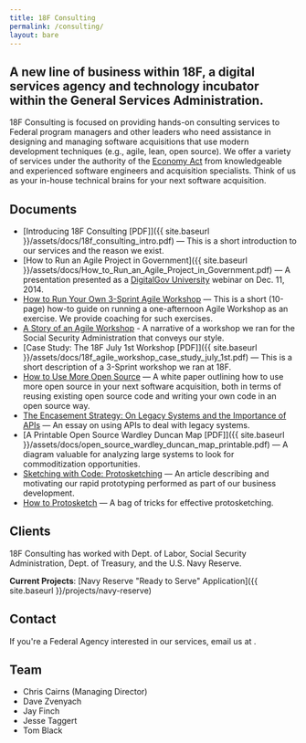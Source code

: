 ```yaml
---
title: 18F Consulting
permalink: /consulting/
layout: bare
---
```

## A new line of business within 18F, a digital services agency and technology incubator within the General Services Administration.

18F Consulting is focused on providing hands-on consulting services to Federal program managers and other leaders who need assistance in designing and managing software acquisitions that use modern development techniques (e.g., agile, lean, open source). We offer a variety of services under the authority of the [Economy Act](http://www.acquisition.gov/far/html/Subpart%2017_5.html) from knowledgeable and experienced software engineers and acquisition specialists. Think of us as your in-house technical brains for your next software acquisition.

## Documents

- [Introducing 18F Consulting [PDF]]({{ site.baseurl }}/assets/docs/18f_consulting_intro.pdf) — This is a short introduction to our services and the reason we exist.
- [How to Run an Agile Project in Government]({{ site.baseurl }}/assets/docs/How_to_Run_an_Agile_Project_in_Government.pdf) — A presentation presented as a [DigitalGov University](http://www.digitalgov.gov/digitalgov-university/) webinar on Dec. 11, 2014.
- [How to Run Your Own 3-Sprint Agile Workshop](https://18f.gsa.gov/2014/10/21/how-to-run-your-own-3-sprint-agile-workshop/) — This is a short (10-page) how-to guide on running a one-afternoon Agile Workshop as an exercise. We provide coaching for such exercises.
- [A Story of an Agile Workshop](https://18f.gsa.gov/2015/02/11/a-story-of-an-agile-workshop/) - A narrative of a workshop we ran for the Social Security Administration that conveys our style.
- [Case Study: The 18F July 1st Workshop [PDF]]({{ site.baseurl }}/assets/docs/18f_agile_workshop_case_study_july_1st.pdf) — This is a short description of a 3-Sprint workshop we ran at 18F.
- [How to Use More Open Source](https://18f.gsa.gov/2014/11/26/how-to-use-more-open-source/) — A white paper outlining how to use more open source in your next software acquisition, both in terms of reusing existing open source code and writing your own code in an open source way.
- [The Encasement Strategy: On Legacy Systems and the Importance of APIs](https://18f.gsa.gov/2014/09/08/the-encasement-strategy-on-legacy-systems-and-the/) — An essay on using APIs to deal with legacy systems.
- [A Printable Open Source Wardley Duncan Map [PDF]]({{ site.baseurl }}/assets/docs/open_source_wardley_duncan_map_printable.pdf) — A diagram valuable for analyzing large systems to look for commoditization opportunities.
- [Sketching with Code: Protosketching](https://18f.gsa.gov/2015/01/06/protosketch/) — An article describing and motivating our rapid prototyping performed as part of our business development.
- [How to Protosketch](https://18f.gsa.gov/2015/03/13/how-to-protosketch/) — A bag of tricks for effective protosketching.

## Clients

18F Consulting has worked with Dept. of Labor, Social Security Administration, Dept. of Treasury, and the U.S. Navy Reserve.

**Current Projects**:
[Navy Reserve "Ready to Serve" Application]({{ site.baseurl }}/projects/navy-reserve)

## Contact

If you're a Federal Agency interested in our services, email us at <a id="email" href="" target="_top"></a>.

## Team

- Chris Cairns (Managing Director)
- Dave Zvenyach
- Jay Finch
- Jesse Taggert
- Tom Black

<!-- Obfuscate our email -->
<div>
  <script>
    var parts = ["18FC", "@", "gsa", ".gov"];
    var email = parts[0] + parts[1] + parts[2] + parts[3];
    document.getElementById("email").href = "mailto:" + email + "?Subject=Request%20For%20Client%20Services";
    document.getElementById("email").innerHTML = email;
  </script>
</div>
